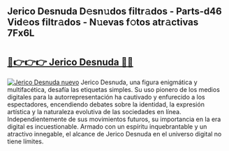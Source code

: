 ## Jerico Desnuda D𝚎sn𝚞dos filtr𝚊dos - Parts-d46 Vid𝚎os filtr𝚊dos - N𝚞evas f𝚘tos atr𝚊ctivas 7Fx6L

# <h2><a href="http://mb4mof.tromn.icu/?c=Jerico+Desnuda">🔗👉👉👉 Jerico Desnuda 🔗🔗</a></h2>

[![Jerico Desnuda nuevo](https://i.imgur.com/pEAQMta.gif)](http://mb4mof.tromn.icu/?c=Jerico+Desnuda)
Jerico Desnuda, una figura enigmática y multifacética, desafía las etiquetas simples. Su uso pionero de los medios digitales para la autorrepresentación ha cautivado y enfurecido a los espectadores, encendiendo debates sobre la identidad, la expresión artística y la naturaleza evolutiva de las sociedades en línea. Independientemente de sus movimientos futuros, su importancia en la era digital es incuestionable. Armado con un espíritu inquebrantable y un atractivo innegable, el alcance de Jerico Desnuda en el universo digital no tiene límites.
